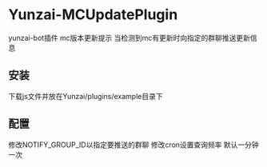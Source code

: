 # Yunzai-MCUpdatePlugin
yunzai-bot插件 mc版本更新提示
当检测到mc有更新时向指定的群聊推送更新信息

## 安装
下载js文件并放在Yunzai/plugins/example目录下

## 配置
修改NOTIFY_GROUP_ID以指定要推送的群聊
修改cron设置查询频率 默认一分钟一次
